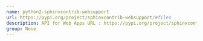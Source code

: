 ```yaml
---
name: python2-sphinxcontrib-websupport
url: https://pypi.org/project/sphinxcontrib-websupport/#files
description: API for Web Apps URL : https://pypi.org/project/sphinxcontrib-websupport/#files Groups : None
group: None
---
```

